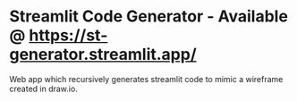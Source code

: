 # Streamlit Code Generator - Available @ https://st-generator.streamlit.app/

Web app which recursively generates streamlit code to mimic a wireframe created in draw.io.